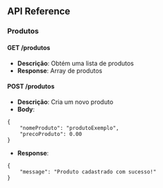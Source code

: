
## API Reference 

### Produtos

#### GET /produtos
- **Descrição**: Obtém uma lista de produtos
- **Response**: Array de produtos

#### POST /produtos
- **Descrição**: Cria um novo produto
- **Body**:
```
{
    "nomeProduto": "produtoExemplo",
    "precoProduto": 0.00
}
```
- **Response**: 
```
{
    "message": "Produto cadastrado com sucesso!"
}
```